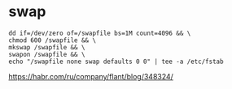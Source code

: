 swap
====

```
dd if=/dev/zero of=/swapfile bs=1M count=4096 && \
chmod 600 /swapfile && \
mkswap /swapfile && \
swapon /swapfile && \
echo "/swapfile none swap defaults 0 0" | tee -a /etc/fstab
```

<https://habr.com/ru/company/flant/blog/348324/>